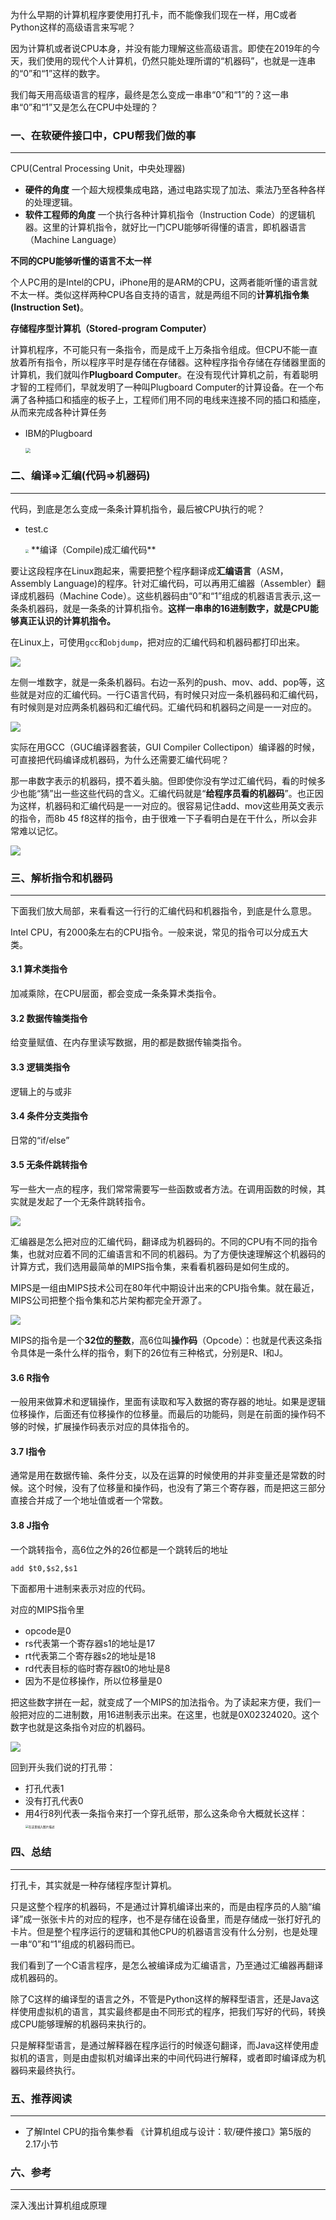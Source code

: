 为什么早期的计算机程序要使用打孔卡，而不能像我们现在一样，用C或者Python这样的高级语言来写呢？

因为计算机或者说CPU本身，并没有能力理解这些高级语言。即使在2019年的今天，我们使用的现代个人计算机，仍然只能处理所谓的“机器码”，也就是一连串的“0”和“1”这样的数字。

我们每天用高级语言的程序，最终是怎么变成一串串“0”和“1”的？这一串串“0”和“1”又是怎么在CPU中处理的？



### 一、在软硬件接口中，CPU帮我们做的事

---

CPU(Central Processing Unit，中央处理器)

- **硬件的角度**
  一个超大规模集成电路，通过电路实现了加法、乘法乃至各种各样的处理逻辑。
- **软件工程师的角度**
  一个执行各种计算机指令（Instruction Code）的逻辑机器。这里的计算机指令，就好比一门CPU能够听得懂的语言，即机器语言（Machine Language）

**不同的CPU能够听懂的语言不太一样**

个人PC用的是Intel的CPU，iPhone用的是ARM的CPU，这两者能听懂的语言就不太一样。类似这样两种CPU各自支持的语言，就是两组不同的**计算机指令集(Instruction Set)**。

**存储程序型计算机（Stored-program Computer）**

计算机程序，不可能只有一条指令，而是成千上万条指令组成。但CPU不能一直放着所有指令，所以程序平时是存储在存储器。这种程序指令存储在存储器里面的计算机，我们就叫作**Plugboard Computer**。在没有现代计算机之前，有着聪明才智的工程师们，早就发明了一种叫Plugboard Computer的计算设备。在一个布满了各种插口和插座的板子上，工程师们用不同的电线来连接不同的插口和插座，从而来完成各种计算任务

- IBM的Plugboard
  
  <img src="img/kfur1ku1ds.png" style="zoom: 50%;" />



### 二、编译=>汇编(代码=>机器码)

---

代码，到底是怎么变成一条条计算机指令，最后被CPU执行的呢？

- test.c
  
  <img src="img/js3k7kxsx.png" style="zoom: 33%;" />
  **编译（Compile)成汇编代码**

要让这段程序在Linux跑起来，需要把整个程序翻译成**汇编语言**（ASM，Assembly Language)的程序。针对汇编代码，可以再用汇编器（Assembler）翻译成机器码（Machine Code）。这些机器码由“0”和“1”组成的机器语言表示,这一条条机器码，就是一条条的计算机指令。**这样一串串的16进制数字，就是CPU能够真正认识的计算机指令。**

在Linux上，可使用`gcc`和`objdump`，把对应的汇编代码和机器码都打印出来。

![](img/8vxfbnpwgh.png)

左侧一堆数字，就是一条条机器码。右边一系列的push、mov、add、pop等，这些就是对应的汇编代码。一行C语言代码，有时候只对应一条机器码和汇编代码，有时候则是对应两条机器码和汇编代码。汇编代码和机器码之间是一一对应的。

![](img/3bewisgjp0.png)

实际在用GCC（GUC编译器套装，GUI Compiler Collectipon）编译器的时候，可直接把代码编译成机器码，为什么还需要汇编代码呢？

那一串数字表示的机器码，摸不着头脑。但即使你没有学过汇编代码，看的时候多少也能“猜”出一些这些代码的含义。汇编代码就是“**给程序员看的机器码**”。也正因为这样，机器码和汇编代码是一一对应的。很容易记住add、mov这些用英文表示的指令，而8b 45 f8这样的指令，由于很难一下子看明白是在干什么，所以会非常难以记忆。

![](img/kdm63h20ih.png)



### 三、解析指令和机器码

---

下面我们放大局部，来看看这一行行的汇编代码和机器指令，到底是什么意思。

Intel CPU，有2000条左右的CPU指令。一般来说，常见的指令可以分成五大类。

#### 3.1 算术类指令

加减乘除，在CPU层面，都会变成一条条算术类指令。

#### 3.2 数据传输类指令

给变量赋值、在内存里读写数据，用的都是数据传输类指令。

#### 3.3 逻辑类指令

逻辑上的与或非

#### 3.4 条件分支类指令

日常的“if/else”

#### 3.5 无条件跳转指令

写一些大一点的程序，我们常常需要写一些函数或者方法。在调用函数的时候，其实就是发起了一个无条件跳转指令。

![](img/7vv5rmgd03.png)

汇编器是怎么把对应的汇编代码，翻译成为机器码的。不同的CPU有不同的指令集，也就对应着不同的汇编语言和不同的机器码。为了方便快速理解这个机器码的计算方式，我们选用最简单的MIPS指令集，来看看机器码是如何生成的。

MIPS是一组由MIPS技术公司在80年代中期设计出来的CPU指令集。就在最近，MIPS公司把整个指令集和芯片架构都完全开源了。

![](img/txs50kegqh.png)

MIPS的指令是一个**32位的整数**，高6位叫**操作码**（Opcode）：也就是代表这条指令具体是一条什么样的指令，剩下的26位有三种格式，分别是R、I和J。

#### 3.6 R指令

一般用来做算术和逻辑操作，里面有读取和写入数据的寄存器的地址。如果是逻辑位移操作，后面还有位移操作的位移量。而最后的功能码，则是在前面的操作码不够的时候，扩展操作码表示对应的具体指令的。

#### 3.7 I指令

通常是用在数据传输、条件分支，以及在运算的时候使用的并非变量还是常数的时候。这个时候，没有了位移量和操作码，也没有了第三个寄存器，而是把这三部分直接合并成了一个地址值或者一个常数。

#### 3.8 J指令

一个跳转指令，高6位之外的26位都是一个跳转后的地址

```
add $t0,$s2,$s1
```

下面都用十进制来表示对应的代码。

对应的MIPS指令里

- opcode是0
- rs代表第一个寄存器s1的地址是17
- rt代表第二个寄存器s2的地址是18
- rd代表目标的临时寄存器t0的地址是8
- 因为不是位移操作，所以位移量是0

把这些数字拼在一起，就变成了一个MIPS的加法指令。为了读起来方便，我们一般把对应的二进制数，用16进制表示出来。在这里，也就是0X02324020。这个数字也就是这条指令对应的机器码。

![](img/u2sn2l4d4c.png)

回到开头我们说的打孔带：

- 打孔代表1
- 没有打孔代表0
- 用4行8列代表一条指令来打一个穿孔纸带，那么这条命令大概就长这样：
  <img src="img/7yc15xlp3b.png" alt="在这里插入图片描述" style="zoom: 33%;" />





### 四、总结

---

打孔卡，其实就是一种存储程序型计算机。

只是这整个程序的机器码，不是通过计算机编译出来的，而是由程序员的人脑“编译”成一张张卡片的对应的程序，也不是存储在设备里，而是存储成一张打好孔的卡片。但是整个程序运行的逻辑和其他CPU的机器语言没有什么分别，也是处理一串“0”和“1”组成的机器码而已。

我们看到了一个C语言程序，是怎么被编译成为汇编语言，乃至通过汇编器再翻译成机器码的。

除了C这样的编译型的语言之外，不管是Python这样的解释型语言，还是Java这样使用虚拟机的语言，其实最终都是由不同形式的程序，把我们写好的代码，转换成CPU能够理解的机器码来执行的。

只是解释型语言，是通过解释器在程序运行的时候逐句翻译，而Java这样使用虚拟机的语言，则是由虚拟机对编译出来的中间代码进行解释，或者即时编译成为机器码来最终执行。



### 五、推荐阅读

---

- 了解Intel CPU的指令集参看
  《计算机组成与设计：软/硬件接口》第5版的2.17小节



### 六、参考

---

深入浅出计算机组成原理

